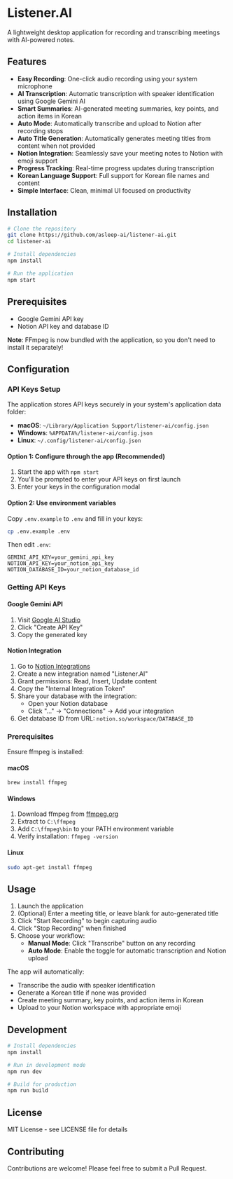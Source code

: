 # Listener.AI

A lightweight desktop application for recording and transcribing meetings with AI-powered notes.

## Features

- **Easy Recording**: One-click audio recording using your system microphone
- **AI Transcription**: Automatic transcription with speaker identification using Google Gemini AI
- **Smart Summaries**: AI-generated meeting summaries, key points, and action items in Korean
- **Auto Mode**: Automatically transcribe and upload to Notion after recording stops
- **Auto Title Generation**: Automatically generates meeting titles from content when not provided
- **Notion Integration**: Seamlessly save your meeting notes to Notion with emoji support
- **Progress Tracking**: Real-time progress updates during transcription
- **Korean Language Support**: Full support for Korean file names and content
- **Simple Interface**: Clean, minimal UI focused on productivity

## Installation

```bash
# Clone the repository
git clone https://github.com/asleep-ai/listener-ai.git
cd listener-ai

# Install dependencies
npm install

# Run the application
npm start
```

## Prerequisites

- Google Gemini API key
- Notion API key and database ID

**Note**: FFmpeg is now bundled with the application, so you don't need to install it separately!

## Configuration

### API Keys Setup

The application stores API keys securely in your system's application data folder:
- **macOS**: `~/Library/Application Support/listener-ai/config.json`
- **Windows**: `%APPDATA%/listener-ai/config.json`
- **Linux**: `~/.config/listener-ai/config.json`

#### Option 1: Configure through the app (Recommended)
1. Start the app with `npm start`
2. You'll be prompted to enter your API keys on first launch
3. Enter your keys in the configuration modal

#### Option 2: Use environment variables
Copy `.env.example` to `.env` and fill in your keys:

```bash
cp .env.example .env
```

Then edit `.env`:
```env
GEMINI_API_KEY=your_gemini_api_key
NOTION_API_KEY=your_notion_api_key
NOTION_DATABASE_ID=your_notion_database_id
```

### Getting API Keys

#### Google Gemini API
1. Visit [Google AI Studio](https://makersuite.google.com/app/apikey)
2. Click "Create API Key"
3. Copy the generated key

#### Notion Integration
1. Go to [Notion Integrations](https://www.notion.so/my-integrations)
2. Create a new integration named "Listener.AI"
3. Grant permissions: Read, Insert, Update content
4. Copy the "Internal Integration Token"
5. Share your database with the integration:
   - Open your Notion database
   - Click "..." → "Connections" → Add your integration
6. Get database ID from URL: `notion.so/workspace/DATABASE_ID`

### Prerequisites

Ensure ffmpeg is installed:

#### macOS
```bash
brew install ffmpeg
```

#### Windows
1. Download ffmpeg from [ffmpeg.org](https://ffmpeg.org/download.html)
2. Extract to `C:\ffmpeg`
3. Add `C:\ffmpeg\bin` to your PATH environment variable
4. Verify installation: `ffmpeg -version`

#### Linux
```bash
sudo apt-get install ffmpeg
```

## Usage

1. Launch the application
2. (Optional) Enter a meeting title, or leave blank for auto-generated title
3. Click "Start Recording" to begin capturing audio
4. Click "Stop Recording" when finished
5. Choose your workflow:
   - **Manual Mode**: Click "Transcribe" button on any recording
   - **Auto Mode**: Enable the toggle for automatic transcription and Notion upload

The app will automatically:
- Transcribe the audio with speaker identification
- Generate a Korean title if none was provided
- Create meeting summary, key points, and action items in Korean
- Upload to your Notion workspace with appropriate emoji

## Development

```bash
# Install dependencies
npm install

# Run in development mode
npm run dev

# Build for production
npm run build
```

## License

MIT License - see LICENSE file for details

## Contributing

Contributions are welcome! Please feel free to submit a Pull Request.